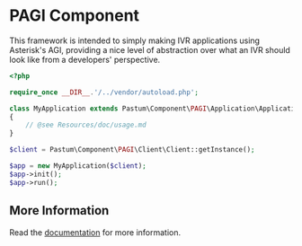 PAGI Component
==============

This framework is intended to simply making IVR applications using Asterisk's AGI, providing a nice level of
abstraction over what an IVR should look like from a developers' perspective.

```php
<?php

require_once __DIR__.'/../vendor/autoload.php';

class MyApplication extends Pastum\Component\PAGI\Application\Application
{
	// @see Resources/doc/usage.md
}

$client = Pastum\Component\PAGI\Client\Client::getInstance();

$app = new MyApplication($client);
$app->init();
$app->run();
```

More Information
----------------

Read the [documentation](PAGI/Resources/doc) for more information.
